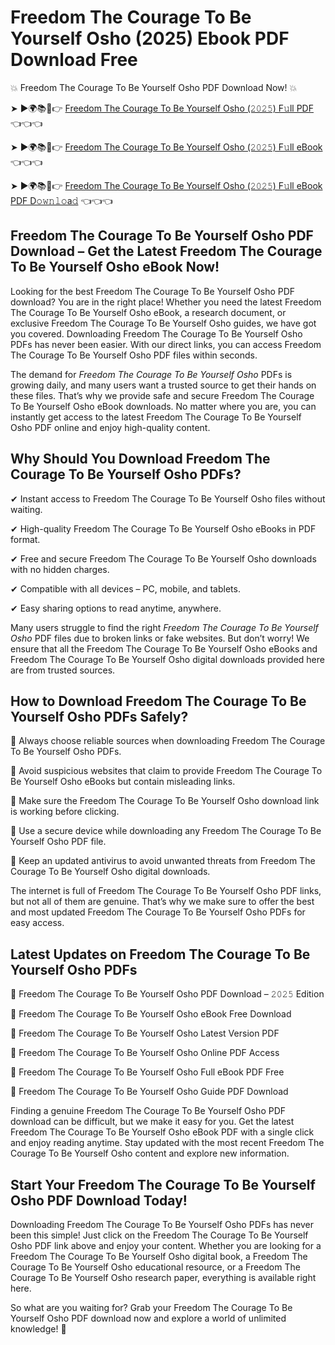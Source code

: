 # Freedom The Courage To Be Yourself Osho (2025) Ebook PDF Download Free

💥 Freedom The Courage To Be Yourself Osho PDF Download Now! 💥

➤ ►🌍📚📱👉 [Freedom The Courage To Be Yourself Osho (𝟸𝟶𝟸𝟻) F𝚞ll PDF](https://getpdf.xyz/freedom-the-courage-to-be-yourself-osho) 👈👈👈


➤ ►🌍📚📱👉 [Freedom The Courage To Be Yourself Osho (𝟸𝟶𝟸𝟻) F𝚞ll eBook](https://getpdf.xyz/freedom-the-courage-to-be-yourself-osho) 👈👈👈


➤ ►🌍📚📱👉 [Freedom The Courage To Be Yourself Osho (𝟸𝟶𝟸𝟻) F𝚞ll eBook PDF D𝚘𝚠𝚗𝚕𝚘a𝚍](https://getpdf.xyz/freedom-the-courage-to-be-yourself-osho) 👈👈👈


## Freedom The Courage To Be Yourself Osho PDF Download – Get the Latest Freedom The Courage To Be Yourself Osho eBook Now!

Looking for the best Freedom The Courage To Be Yourself Osho PDF download? You are in the right place! Whether you need the latest Freedom The Courage To Be Yourself Osho eBook, a research document, or exclusive Freedom The Courage To Be Yourself Osho guides, we have got you covered. Downloading Freedom The Courage To Be Yourself Osho PDFs has never been easier. With our direct links, you can access Freedom The Courage To Be Yourself Osho PDF files within seconds.

The demand for *Freedom The Courage To Be Yourself Osho* PDFs is growing daily, and many users want a trusted source to get their hands on these files. That’s why we provide safe and secure Freedom The Courage To Be Yourself Osho eBook downloads. No matter where you are, you can instantly get access to the latest Freedom The Courage To Be Yourself Osho PDF online and enjoy high-quality content.

## Why Should You Download Freedom The Courage To Be Yourself Osho PDFs?

✔ Instant access to Freedom The Courage To Be Yourself Osho files without waiting.

✔ High-quality Freedom The Courage To Be Yourself Osho eBooks in PDF format.

✔ Free and secure Freedom The Courage To Be Yourself Osho downloads with no hidden charges.

✔ Compatible with all devices – PC, mobile, and tablets.

✔ Easy sharing options to read anytime, anywhere.

Many users struggle to find the right *Freedom The Courage To Be Yourself Osho* PDF files due to broken links or fake websites. But don’t worry! We ensure that all the Freedom The Courage To Be Yourself Osho eBooks and Freedom The Courage To Be Yourself Osho digital downloads provided here are from trusted sources.

## How to Download Freedom The Courage To Be Yourself Osho PDFs Safely?

📌 Always choose reliable sources when downloading Freedom The Courage To Be Yourself Osho PDFs.

📌 Avoid suspicious websites that claim to provide Freedom The Courage To Be Yourself Osho eBooks but contain misleading links.

📌 Make sure the Freedom The Courage To Be Yourself Osho download link is working before clicking.

📌 Use a secure device while downloading any Freedom The Courage To Be Yourself Osho PDF file.

📌 Keep an updated antivirus to avoid unwanted threats from Freedom The Courage To Be Yourself Osho digital downloads.

The internet is full of Freedom The Courage To Be Yourself Osho PDF links, but not all of them are genuine. That’s why we make sure to offer the best and most updated Freedom The Courage To Be Yourself Osho PDFs for easy access.

## Latest Updates on Freedom The Courage To Be Yourself Osho PDFs

🔹 Freedom The Courage To Be Yourself Osho PDF Download – 𝟸𝟶𝟸𝟻 Edition

🔹 Freedom The Courage To Be Yourself Osho eBook Free Download

🔹 Freedom The Courage To Be Yourself Osho Latest Version PDF

🔹 Freedom The Courage To Be Yourself Osho Online PDF Access

🔹 Freedom The Courage To Be Yourself Osho Full eBook PDF Free

🔹 Freedom The Courage To Be Yourself Osho Guide PDF Download

Finding a genuine Freedom The Courage To Be Yourself Osho PDF download can be difficult, but we make it easy for you. Get the latest Freedom The Courage To Be Yourself Osho eBook PDF with a single click and enjoy reading anytime. Stay updated with the most recent Freedom The Courage To Be Yourself Osho content and explore new information.

## Start Your Freedom The Courage To Be Yourself Osho PDF Download Today!

Downloading Freedom The Courage To Be Yourself Osho PDFs has never been this simple! Just click on the Freedom The Courage To Be Yourself Osho PDF link above and enjoy your content. Whether you are looking for a Freedom The Courage To Be Yourself Osho digital book, a Freedom The Courage To Be Yourself Osho educational resource, or a Freedom The Courage To Be Yourself Osho research paper, everything is available right here.

So what are you waiting for? Grab your Freedom The Courage To Be Yourself Osho PDF download now and explore a world of unlimited knowledge! 🚀